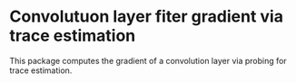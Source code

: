 # Convolutuon layer fiter gradient via trace estimation

This package computes the gradient of a convolution layer via probing for trace estimation.
